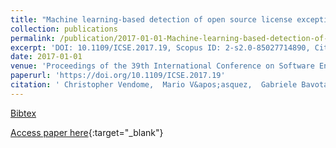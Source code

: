 ```yaml
---
title: "Machine learning-based detection of open source license exceptions"
collection: publications
permalink: /publication/2017-01-01-Machine-learning-based-detection-of-open-source-license-exceptions
excerpt: 'DOI: 10.1109/ICSE.2017.19, Scopus ID: 2-s2.0-85027714890, Cited by: 6'
date: 2017-01-01
venue: 'Proceedings of the 39th International Conference on Software Engineering, ICSE 2017, Buenos Aires, Argentina, May 20-28, 2017'
paperurl: 'https://doi.org/10.1109/ICSE.2017.19'
citation: ' Christopher Vendome,  Mario V&apos;asquez,  Gabriele Bavota,  Massimiliano Di Penta,  Daniel Germ&apos;an,  Denys Poshyvanyk, &quot;Machine learning-based detection of open source license exceptions.&quot; Proceedings of the 39th International Conference on Software Engineering, ICSE 2017, Buenos Aires, Argentina, May 20-28, 2017, 2017.'
---
```

[Bibtex](https://dblp.org/rec/bib/conf/icse/VendomeVBPGP17)

[Access paper here](https://doi.org/10.1109/ICSE.2017.19){:target="_blank"}

